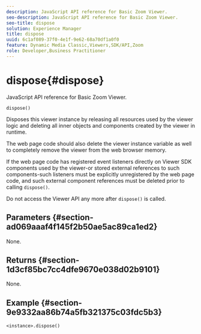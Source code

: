 ```yaml
---
description: JavaScript API reference for Basic Zoom Viewer.
seo-description: JavaScript API reference for Basic Zoom Viewer.
seo-title: dispose
solution: Experience Manager
title: dispose
uuid: 6c1af089-37f0-4e1f-9e62-68a70df1a0f0
feature: Dynamic Media Classic,Viewers,SDK/API,Zoom
role: Developer,Business Practitioner
---
```


# dispose{#dispose}

JavaScript API reference for Basic Zoom Viewer.

 `dispose()`

Disposes this viewer instance by releasing all resources used by the viewer logic and deleting all inner objects and components created by the viewer in runtime.

The web page code should also delete the viewer instance variable as well to completely remove the viewer from the web browser memory.

If the web page code has registered event listeners directly on Viewer SDK components used by the viewer-or stored external references to such components-such listeners must be explicitly unregistered by the web page code, and such external component references must be deleted prior to calling `dispose()`.

Do not access the Viewer API any more after `dispose()` is called.

## Parameters {#section-ad069aaaf4f145f2b50ae5ac89ca1ed2}

None.

## Returns {#section-1d3cf85bc7cc4dfe9670e038d02b9101}

None.

## Example {#section-9e9332aa86b74a5fb321375c03fdc5b3}

```
<instance>.dispose()
```

